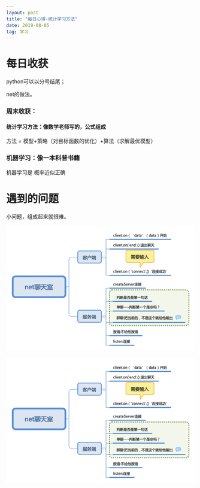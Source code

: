 ```yaml
---
layout: post
title: "每日心得-统计学习方法"
date: 2019-08-05
tag: 学习
---
```






# 每日收获

python可以以分号结尾；

net的做法。



### 周末收获：

#### 统计学习方法：像数学老师写的，公式组成

方法 = 模型+策略（对目标函数的优化）+算法（求解最优模型）

### 机器学习：像一本科普书籍

机器学习是 概率近似正确





# 遇到的问题

小问题，组成起来就很难。

![net聊天室](../images/image/net聊天室.png)

![net聊天室](/images/image/net聊天室.png)